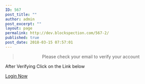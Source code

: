 ```yaml
---
ID: 567
post_title: ""
author: admin
post_excerpt: ""
layout: page
permalink: http://dev.blockspection.com/567-2/
published: true
post_date: 2018-03-15 07:57:01
---
```

<blockquote>
<p style="text-align: center;">Please check your email to verify your account</p>
</blockquote>
<p>After Verifying Click on the Link below</p>
<a href="http://dev.blockspection.com/wp-login.php"> Login Now </a>